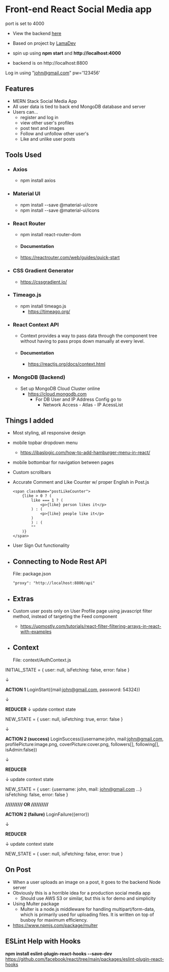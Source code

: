 # Front-end React Social Media app

port is set to 4000

-   View the backend [here](https://github.com/kawgh1/mern-social-media-rest-api)
-   Based on project by [LamaDev](https://www.youtube.com/watch?v=zM93yZ_8SvE&list=PLj-4DlPRT48lXaz5YLvbLC38m25W9Kmqy&index=2)

-   spin up using **npm start** and **http://localhost:4000**
-   backend is on http://localhost:8800

Log in using "john@gmail.com" pw='123456'

## Features

-   MERN Stack Social Media App
-   All user data is tied to back end MongoDB database and server
-   Users can...
    -   register and log in
    -   view other user's profiles
    -   post text and images
    -   Follow and unfollow other user's
    -   Like and unlike user posts

## Tools Used

-   ### Axios

    -   npm install axios

-   ### Material UI
    -   npm install --save @material-ui/core
    -   npm install --save @material-ui/icons
-   ### React Router
    -   npm install react-router-dom
    -   #### Documentation
    -   https://reactrouter.com/web/guides/quick-start
-   ### CSS Gradient Generator

    -   https://cssgradient.io/

-   ### Timeago.js

    -   npm install timeago.js
        -   https://timeago.org/

-   ### React Context API

    -   Context provides a way to pass data through the component tree without having to pass props down manually at every level.

    -   #### Documentation
        -   https://reactjs.org/docs/context.html

-   ### MongoDB (Backend)
    -   Set up MongoDB Cloud Cluster online
        -   https://cloud.mongodb.com
            -   For DB User and IP Address Config go to
                -   Network Access - Atlas - IP AcessList

## Things I added

-   Most styling, all responsive design
-   mobile topbar dropdown menu
    -   https://ibaslogic.com/how-to-add-hamburger-menu-in-react/
-   mobile bottombar for navigation between pages
-   Custom scrollbars
-   Accurate Comment and Like Counter w/ proper English in Post.js

        <span className="postLikeCounter">
            {like > 0 ? (
                like === 1 ? (
                    <p>{like} person likes it</p>
                ) : (
                    <p>{like} people like it</p>
                )
                ) : (
                ""
            )}
        </span>

-   User Sign Out functionality

-   ## Connecting to Node Rest API

    File: package.json

        "proxy": "http://localhost:8800/api"

-   ## Extras

-   Custom user posts only on User Profile page using javascript filter method, instead of targeting the Feed component

    -   https://upmostly.com/tutorials/react-filter-filtering-arrays-in-react-with-examples

-   ## Context
    File: context/AuthContext.js

INITIAL_STATE = {
user: null,
isFetching: false,
error: false
}

&#8595;

**ACTION 1**
LoginStart({mail:john@gmail.com, password: 54324})

&#8595;

**REDUCER**
&#8595; update context state

NEW_STATE = {
user: null,
isFetching: true,
error: false
}

&#8595;

**ACTION 2 (success)**
LoginSuccess({username:john, mail:john@gmail.com, profilePicture:image.png, coverPicture:cover.png, followers[], following[], isAdmin:false})

&#8595;

**REDUCER**

&#8595; update context state

NEW_STATE = {
user: {username: john, mail: john@gmail.com ...}
isFetching: false,
error: false
}

**////////// OR //////////**

**ACTION 2 (failure)**
LoginFailure({error})

&#8595;

**REDUCER**

&#8595; update context state

NEW_STATE = {
user: null,
isFetching: false,
error: true
}

## On Post

-   When a user uploads an image on a post, it goes to the backend Node server
-   Obviously this is a horrible idea for a production social media app
    -   Should use AWS S3 or similar, but this is for demo and simplicity
-   Using Multer package
    -   Multer is a node.js middleware for handling multipart/form-data, which is primarily used for uploading files. It is written on top of busboy for maximum efficiency.
-   https://www.npmjs.com/package/multer

## ESLint Help with Hooks

**npm install eslint-plugin-react-hooks --save-dev**
https://github.com/facebook/react/tree/main/packages/eslint-plugin-react-hooks
